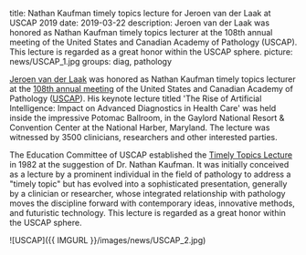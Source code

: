 title: Nathan Kaufman timely topics lecture for Jeroen van der Laak at USCAP 2019
date: 2019-03-22
description: Jeroen van der Laak was honored as Nathan Kaufman timely topics lecturer at the 108th annual meeting of the United States and Canadian Academy of Pathology (USCAP). This lecture is regarded as a great honor within the USCAP sphere.
picture: news/USCAP_1.jpg
groups: diag, pathology

<a href="https://www.computationalpathologygroup.eu/members/jeroen-van-der-laak/">Jeroen van der Laak</a> was honored as Nathan Kaufman timely topics lecturer at the <a href="https://www.xcdsystem.com/uscap/program/2019/index.cfm?pgid=145">108th annual meeting</a> of the United States and Canadian Academy of Pathology (<a href="https://www.uscap.org/">USCAP</a>). His keynote lecture titled 'The Rise of Artificial Intelligence: Impact on Advanced Diagnostics in Health Care' was held inside the impressive Potomac Ballroom, in the Gaylord National Resort & Convention Center at the National Harber, Maryland. The lecture was witnessed by 3500 clinicians, researchers and other interested parties.

The  Education  Committee of USCAP established  the  <a href="https://www.uscap.org/public/documents/Kaufman_TimelyTopics_Info_VER7.pdf">Timely  Topics Lecture</a> in  1982  at  the  suggestion  of  Dr.  Nathan  Kaufman.  It  was  initially  conceived  as  a  lecture  by  a  prominent  individual  in  the  field  of  pathology  to  address  a  "timely  topic"  but  has  evolved  into  a  sophisticated  presentation,  generally  by  a  clinician  or  researcher,  whose  integrated  relationship  with  pathology  moves  the  discipline  forward with contemporary ideas, innovative methods, and futuristic technology. This lecture is regarded as a great honor within the USCAP sphere.

![USCAP]({{ IMGURL }}/images/news/USCAP_2.jpg)
